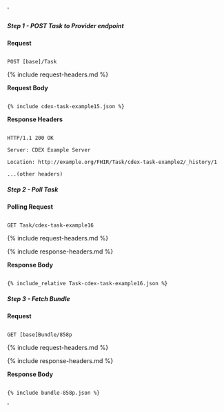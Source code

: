 '

  ##### Step 1 - POST Task to Provider endpoint


  **Request**

  ~~~

  POST [base]/Task

  ~~~


  {% include request-headers.md %}


  **Request Body**


  ~~~

  {% include cdex-task-example15.json %}

  ~~~


  **Response Headers**


  ~~~

  HTTP/1.1 200 OK

  Server: CDEX Example Server

  Location: http://example.org/FHIR/Task/cdex-task-example2/_history/1

  ...(other headers)

  ~~~


  ##### Step 2 - Poll Task


  **Polling Request**

  ~~~

  GET Task/cdex-task-example16

  ~~~


  {% include request-headers.md %}


  {% include response-headers.md %}


  **Response Body**


  ~~~

  {% include_relative Task-cdex-task-example16.json %}

  ~~~


  ##### Step 3 - Fetch Bundle


  **Request**

  ~~~

  GET [base]Bundle/858p

  ~~~


  {% include request-headers.md %}


  {% include response-headers.md %}


  **Response Body**


  ~~~

  {% include bundle-858p.json %}

  ~~~

  '
